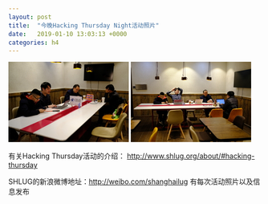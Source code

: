 ```yaml
---
layout: post
title:  "今晚Hacking Thursday Night活动照片"
date:   2019-01-10 13:03:13 +0000
categories: h4
---
```


[<img src='https://raw.githubusercontent.com/shanghailug/res2019q1/master/j110.h4/j110_2040_0200+08.240x160.jpg'>](https://raw.githubusercontent.com/shanghailug/res2019q1/master/j110.h4/j110_2040_0200+08.JPG)
[<img src='https://raw.githubusercontent.com/shanghailug/res2019q1/master/j110.h4/j110_2055_0400+08.240x160.jpg'>](https://raw.githubusercontent.com/shanghailug/res2019q1/master/j110.h4/j110_2055_0400+08.JPG)

有关Hacking Thursday活动的介绍：
http://www.shlug.org/about/#hacking-thursday

SHLUG的新浪微博地址：http://weibo.com/shanghailug 有每次活动照片以及信息发布


